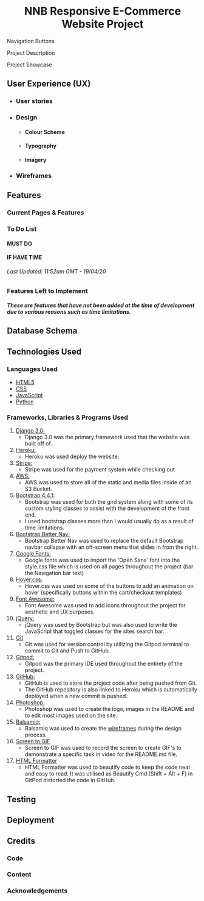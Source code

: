 
<h1 align="center">NNB Responsive E-Commerce Website Project</h1>

Navigation Buttons

Project Description

Project Showcase

## User Experience (UX)

- ### User stories

- ### Design
    - #### Colour Scheme

    - #### Typography

    - #### Imagery

* ### Wireframes

## Features

### Current Pages & Features

### To Do List
#### MUST DO

#### IF HAVE TIME

###### Last Updated: 11:52am GMT - 19/04/20 

### Features Left to Implement
##### These are features that have not been added at the time of development due to various reasons such as time limitations.

## Database Schema

## Technologies Used

### Languages Used

- [HTML5](https://en.wikipedia.org/wiki/HTML5)
- [CSS](https://en.wikipedia.org/wiki/Cascading_Style_Sheets)
- [JavaScript](https://en.wikipedia.org/wiki/JavaScript)
- [Python](https://www.python.org/)

### Frameworks, Libraries & Programs Used
1. [Django 3.0:](https://www.djangoproject.com/)
    - Django 3.0 was the primary framework used that the website was built off of.
1. [Heroku:](https://www.heroku.com/home)
    - Heroku was used deploy the website.
1. [Stripe:](https://stripe.com/)
    - Stripe was used for the payment system while checking out
1. [AWS:](https://aws.amazon.com/)
    - AWS was used to store all of the static and media files inside of an S3 Bucket.
1. [Bootstrap 4.4.1:](https://getbootstrap.com/docs/4.4/getting-started/introduction/) 
    - Bootstrap was used for both the gird system along with some of its custom styling classes to assist with the development of the front end. 
    - I used bootstrap classes more than I would usually do as a result of time limitations.
1. [Bootstrap Better Nav:](https://github.com/bootstrapstudio/bootstrap-better-nav)
    - Bootstrap Better Nav was used to replace the default Bootstrap navbar collapse with an off-screen menu that slides in from the right.
1. [Google Fonts:](https://fonts.google.com/)
    - Google fonts was used to import the 'Open Sans' font into the style.css file which is used on all pages throughout the project (bar the Navigation bar text)
1. [Hover.css:](https://ianlunn.github.io/Hover/)
    - Hover.css was used on some of the buttons to add an animation on hover (specifically buttons within the cart/checkout templates)
1. [Font Awesome:](https://fontawesome.com/)
    - Font Awesome was used to add icons throughout the project for aesthetic and UX purposes.
1. [jQuery:](https://jquery.com/)
    - jQuery was used by Bootstrap but was also used to write the JavaScript that toggled classes for the sites search bar.
1. [Git](https://git-scm.com/)
    - Git was used for version control by utilizing the Gitpod terminal to commit to Git and Push to GitHub.
1. [Gitpod:](https://www.gitpod.io/)
    - Gitpod was the primary IDE used throughout the entirety of the project. 
1. [GitHub:](https://github.com/)
    - GitHub is used to store the project code after being pushed from Git.
    - The GitHub repository is also linked to Heroku which is automatically deployed when a new commit is pushed.
1. [Photoshop:](https://www.adobe.com/ie/products/photoshop.html)
    - Photoshop was used to create the logo, images in the README and to edit most images used on the site.
1. [Balsamiq:](https://balsamiq.com/)
    - Balsamiq was used to create the [wireframes](https://github.com/LouieOHagan/NNB-E-Commerce-Website#wireframes) during the design process. 
1. [Screen to GIF](https://www.screentogif.com/)
    - Screen to GIF was used to record the screen to create GIF's to demonstrate a specific task in video for the README.md file.
1. [HTML Formatter](https://htmlformatter.com/)
    - HTML Formatter was used to beautify code to keep the code neat and easy to read. It was utilised as Beautify Cmd (Shift + Alt + F) in GitPod distorted the code in GitHub.

## Testing

## Deployment

## Credits

### Code

### Content

### Acknowledgements
